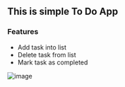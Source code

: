 <h2>This is simple To Do App</h2>

<h3>Features</h3>
<ul>
  <li>Add task into list</li>
  <li>Delete task from list</li>
  <li>Mark task as completed</li>
</ul>

![image](https://github.com/user-attachments/assets/1c6b0984-acd8-4b6d-894f-62d07d3e054b)
